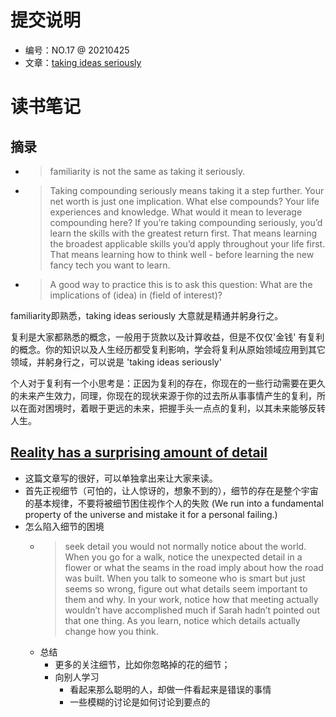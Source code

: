 # 提交说明
- 编号：NO.17 @ 20210425
- 文章：[taking ideas seriously](https://neilkakkar.com/taking-ideas-seriously.html)

# 读书笔记
## 摘录
- > familiarity is not the same as taking it seriously.
- > Taking compounding seriously means taking it a step further. Your net worth is just one implication. What else compounds? Your life experiences and knowledge. What would it mean to leverage compounding here? If you’re taking compounding seriously, you’d learn the skills with the greatest return first. That means learning the broadest applicable skills you’d apply throughout your life first. That means learning how to think well - before learning the new fancy tech you want to learn.
- > A good way to practice this is to ask this question: What are the implications of (idea) in (field of interest)?


familiarity即熟悉，taking ideas seriously 大意就是精通并躬身行之。

复利是大家都熟悉的概念，一般用于货款以及计算收益，但是不仅仅'金钱' 有复利的概念。你的知识以及人生经历都受复利影响，学会将复利从原始领域应用到其它领域，并躬身行之，可以说是 'taking ideas seriously'

个人对于复利有一个小思考是：正因为复利的存在，你现在的一些行动需要在更久的未来产生效力，同理，你现在的现状来源于你的过去所从事事情产生的复利，所以在面对困境时，着眼于更远的未来，把握手头一点点的复利，以其未来能够反转人生。

## [Reality has a surprising amount of detail](http://johnsalvatier.org/blog/2017/reality-has-a-surprising-amount-of-detail)

- 这篇文章写的很好，可以单独拿出来让大家来读。
- 首先正视细节（可怕的，让人惊讶的，想象不到的），细节的存在是整个宇宙的基本规律，不要将被细节困住视作个人的失败 (We run into a fundamental property of the universe and mistake it for a personal failing.)
- 怎么陷入细节的困境
  - >  seek detail you would not normally notice about the world. When you go for a walk, notice the unexpected detail in a flower or what the seams in the road imply about how the road was built. When you talk to someone who is smart but just seems so wrong, figure out what details seem important to them and why. In your work, notice how that meeting actually wouldn’t have accomplished much if Sarah hadn’t pointed out that one thing. As you learn, notice which details actually change how you think.
  - 总结
    - 更多的关注细节，比如你忽略掉的花的细节；
    - 向别人学习
      - 看起来那么聪明的人，却做一件看起来是错误的事情
      - 一些模糊的讨论是如何讨论到要点的